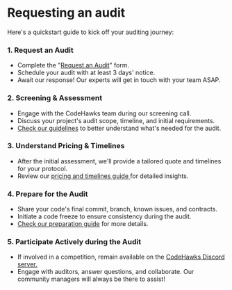 # Requesting an audit

Here's a quickstart guide to kick off your auditing journey:

### 1. Request an Audit

* Complete the "[Request an Audit](https://cyfrin.typeform.com/to/G97TcPPk?typeform-source=www.codehawks.com)" form.
* Schedule your audit with at least 3 days' notice.
* Await our response! Our experts will get in touch with your team ASAP.

### 2. Screening & Assessment

* Engage with the CodeHawks team during our screening call.
* Discuss your project's audit scope, timeline, and initial requirements.
* [Check our guidelines](requesting-an-audit.md#id-4.-prepare-for-the-audit) to better understand what's needed for the audit.

### 3. Understand Pricing & Timelines

* After the initial assessment, we'll provide a tailored quote and timelines for your protocol.
* Review our [pricing and timelines guide](audit-pricing-and-timelines.md)[ ](audit-pricing-and-timelines.md)for detailed insights.

### 4. Prepare for the Audit

* Share your code's final commit, branch, known issues, and contracts.
* Initiate a code freeze to ensure consistency during the audit.
* [Check our preparation guide](preparing-for-an-audit.md) for more details.

### 5. Participate Actively during the Audit

* If involved in a competition, remain available on the [CodeHawks Discord server.](https://discord.gg/cyfrin)
* Engage with auditors, answer questions, and collaborate. Our community managers will always be there to assist!

